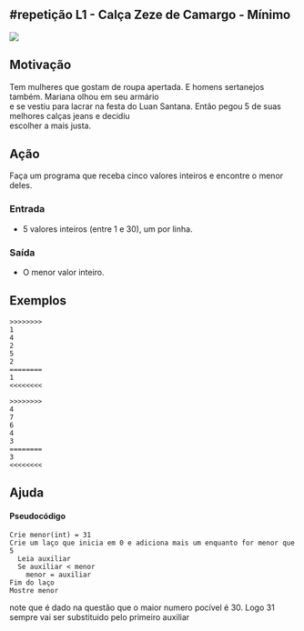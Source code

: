 ## #repetição L1 - Calça Zeze de Camargo - Mínimo


![](__capa.jpg)

## Motivação

Tem mulheres que gostam de roupa apertada. E homens sertanejos também. Mariana olhou em seu armário  
e se vestiu para lacrar na festa do Luan Santana. Então pegou 5 de suas melhores calças jeans e decidiu  
escolher a mais justa.  

## Ação

Faça um programa que receba cinco valores inteiros e encontre o menor deles.  

### Entrada

*   5 valores inteiros (entre 1 e 30), um por linha.

### Saída

*   O menor valor inteiro.  

## Exemplos

```
>>>>>>>>
1
4
2
5
2
========
1
<<<<<<<<

>>>>>>>>
4
7
6
4
3
========
3
<<<<<<<<
```

## Ajuda
#### Pseudocódigo
```
Crie menor(int) = 31 
Crie um laço que inicia em 0 e adiciona mais um enquanto for menor que 5
  Leia auxiliar
  Se auxiliar < menor
    menor = auxiliar
Fim do laço
Mostre menor
```
note que é dado na questão que o maior numero pocível é 30. Logo 31 sempre vai ser substituido pelo primeiro auxiliar